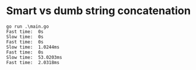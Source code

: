 # Smart vs dumb string concatenation

```
go run .\main.go
Fast time:  0s
Slow time:  0s
Fast time:  0s
Slow time:  1.0244ms
Fast time:  0s
Slow time:  53.0203ms
Fast time:  2.0318ms
```